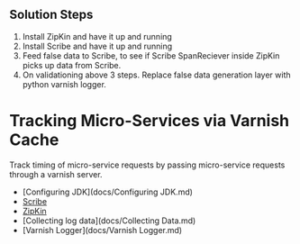 ## Solution Steps ##

1. Install ZipKin and have it up and running
2. Install Scribe and have it up and running
3. Feed false data to Scribe, to see if Scribe SpanReciever inside ZipKin picks up data from Scribe.
4. On validationing above 3 steps. Replace false data generation layer with python varnish logger.


# Tracking Micro-Services via Varnish Cache #

Track timing of micro-service requests by passing micro-service requests through a varnish server.

* [Configuring JDK](docs/Configuring JDK.md)
* [Scribe](docs/Scribe.md)
* [ZipKin](docs/ZipKin.md)
* [Collecting log data](docs/Collecting Data.md)
* [Varnish Logger](docs/Varnish Logger.md)
